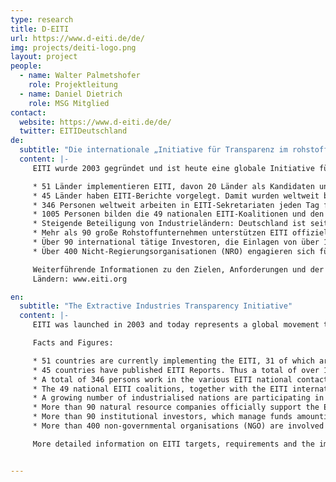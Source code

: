 ```yaml
---
type: research
title: D-EITI
url: https://www.d-eiti.de/de/
img: projects/deiti-logo.png
layout: project
people:
  - name: Walter Palmetshofer
    role: Projektleitung
  - name: Daniel Dietrich
    role: MSG Mitglied
contact:
  website: https://www.d-eiti.de/de/
  twitter: EITIDeutschland
de:
  subtitle: "Die internationale „Initiative für Transparenz im rohstoffgewinnenden Sektor“"
  content: |-
     EITI wurde 2003 gegründet und ist heute eine globale Initiative für mehr Finanztransparenz und Rechenschaftspflicht im Rohstoffsektor. Weltweit wird EITI von einer wachsenden Zahl von Regierungen sowie von zahlreichen Unternehmen und Nichtregierungsorganisationen getragen. Fakten und Zahlen:

     * 51 Länder implementieren EITI, davon 20 Länder als Kandidaten und 31 als EITI-Mitglieder (“compliant”);
     * 45 Länder haben EITI-Berichte vorgelegt. Damit wurden weltweit bereits über 1,85 Billionen USD Staatseinnahmen aus insgesamt 305 Fiskaljahren offengelegt, vor allem in Entwicklungs- und Schwellenländern;
     * 346 Personen weltweit arbeiten in EITI-Sekretariaten jeden Tag für die Umsetzung des EITI-Standard;
     * 1005 Personen bilden die 49 nationalen EITI-Koalitionen und den internationalen EITI-Vorstand
     * Steigende Beteiligung von Industrieländern: Deutschland ist seit Februar 2016 Kandidat; Großbritannien seit Oktober 2014; die USA seit März 2014; Norwegen ist Mitglied seit 2011; weitere Länder bereiten Beitritt vor, darunter Australien, Frankreich, Italien und die Niederlande;
     * Mehr als 90 große Rohstoffunternehmen unterstützen EITI offiziell;
     * Über 90 international tätige Investoren, die Einlagen von über 19 Billionen USD verwalten, unterstützen EITI offiziell;
     * Über 400 Nicht-Regierungsorganisationen (NRO) engagieren sich für EITI – auf lokaler und internationaler Ebene.

     Weiterführende Informationen zu den Zielen, Anforderungen und der Umsetzung in anderen
     Ländern: www.eiti.org

en:
  subtitle: "The Extractive Industries Transparency Initiative"
  content: |-
     EITI was launched in 2003 and today represents a global movement towards greater financial transparency and accountability in the natural resource sector. EITI is supported worldwide by a growing network of governments, companies and non-governmental organisations.

     Facts and Figures:

     * 51 countries are currently implementing the EITI, 31 of which are confirmed to have met all EITI requirements, whilst the remaining 18 hold candidate status;
     * 45 countries have published EITI Reports. Thus a total of over 1.85 trillion USD in government revenues from the oil, gas and mining sectors, covering 305 fiscal years, have been disclosed, predominantly in developing and emerging nations;
     * A total of 346 persons work in the various EITI national contact offices, promoting the EITI Standard on a daily basis;
     * The 49 national EITI coalitions, together with the EITI international board members, employ a total of 1,005 persons;
     * A growing number of industrialised nations are participating in the EITI: Germany has been a candidate since February 2016, Great Britain since October 2014, the USA since March 2014; Norway has been a member since 2011; a number of other countries have announced an intention to implement the EITI, including the Netherlands, France and Italy;
     * More than 90 natural resource companies officially support the EITI;
     * More than 90 institutional investors, which manage funds amounting to over 19 trillion USD, officially support the EITI;
     * More than 400 non-governmental organisations (NGO) are involved with the EITI, both on a local and international level.

     More detailed information on EITI targets, requirements and the implementation process in fellow EITI countries can be found at www.eiti.org


---
```


